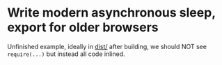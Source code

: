 # Write modern asynchronous sleep, export for older browsers

Unfinished example, ideally in [dist/](./dist/) after building, we should NOT
see `require(...)` but instead all code inlined.
